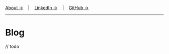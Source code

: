 [About →](https://mfatihmar.com)
&nbsp;&nbsp;&nbsp;|&nbsp;&nbsp;&nbsp;
[LinkedIn →](https://linkedin.com/in/mfatihmar)
&nbsp;&nbsp;&nbsp;|&nbsp;&nbsp;&nbsp;
[GitHub →](https://github.com/mfatihmar)

---

# Blog

// todo
